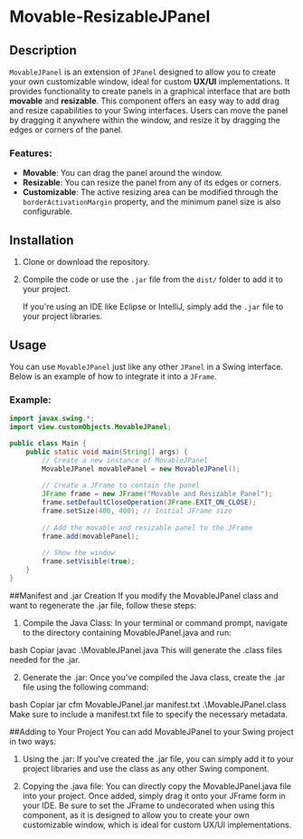 # Movable-ResizableJPanel

## Description

`MovableJPanel` is an extension of `JPanel` designed to allow you to create your own customizable window, ideal for custom **UX/UI** implementations. It provides functionality to create panels in a graphical interface that are both **movable** and **resizable**. This component offers an easy way to add drag and resize capabilities to your Swing interfaces. Users can move the panel by dragging it anywhere within the window, and resize it by dragging the edges or corners of the panel.

### Features:
- **Movable**: You can drag the panel around the window.
- **Resizable**: You can resize the panel from any of its edges or corners.
- **Customizable**: The active resizing area can be modified through the `borderActivationMargin` property, and the minimum panel size is also configurable.

## Installation

1. Clone or download the repository.
2. Compile the code or use the `.jar` file from the `dist/` folder to add it to your project.

   If you're using an IDE like Eclipse or IntelliJ, simply add the `.jar` file to your project libraries.

## Usage

You can use `MovableJPanel` just like any other `JPanel` in a Swing interface. Below is an example of how to integrate it into a `JFrame`.

### Example:

```java
import javax.swing.*;
import view.customObjects.MovableJPanel;

public class Main {
    public static void main(String[] args) {
        // Create a new instance of MovableJPanel
        MovableJPanel movablePanel = new MovableJPanel();
        
        // Create a JFrame to contain the panel
        JFrame frame = new JFrame("Movable and Resizable Panel");
        frame.setDefaultCloseOperation(JFrame.EXIT_ON_CLOSE);
        frame.setSize(400, 400); // Initial JFrame size
        
        // Add the movable and resizable panel to the JFrame
        frame.add(movablePanel);
        
        // Show the window
        frame.setVisible(true);
    }
}
```


##Manifest and .jar Creation
If you modify the MovableJPanel class and want to regenerate the .jar file, follow these steps:

1. Compile the Java Class: In your terminal or command prompt, navigate to the directory containing MovableJPanel.java and run:

bash
Copiar
javac .\MovableJPanel.java
This will generate the .class files needed for the .jar.

2. Generate the .jar: Once you've compiled the Java class, create the .jar file using the following command:

bash
Copiar
jar cfm MovableJPanel.jar manifest.txt .\MovableJPanel.class
Make sure to include a manifest.txt file to specify the necessary metadata.

##Adding to Your Project
You can add MovableJPanel to your Swing project in two ways:

1. Using the .jar: If you've created the .jar file, you can simply add it to your project libraries and use the class as any other Swing component.

2. Copying the .java file: You can directly copy the MovableJPanel.java file into your project. Once added, simply drag it onto your JFrame form in your IDE. Be sure to set the JFrame to undecorated when using this component, as it is designed to allow you to create your own customizable window, which is ideal for custom UX/UI implementations.
